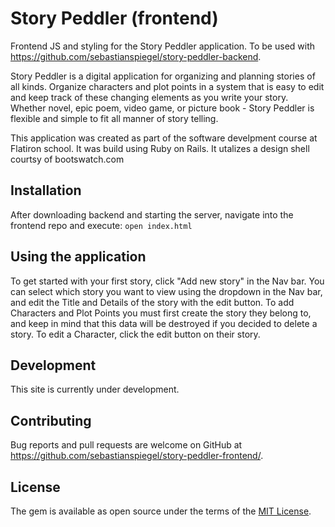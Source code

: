 # Story Peddler (frontend)

Frontend JS and styling for the Story Peddler application. To be used with https://github.com/sebastianspiegel/story-peddler-backend. 

Story Peddler is a digital application for organizing and planning stories of all kinds. Organize characters and plot points in a system that is easy to edit and keep track of these changing elements as you write your story. Whether novel, epic poem, video game, or picture book - Story Peddler is flexible and simple to fit all manner of story telling. 

This application was created as part of the software develpment course at Flatiron school. It was build using Ruby on Rails. It utalizes a design shell courtsy of bootswatch.com

## Installation

After downloading backend and starting the server, navigate into the frontend repo and execute:
``` open index.html ```

## Using the application
To get started with your first story, click "Add new story" in the Nav bar. You can select which story you want to view using the dropdown in the Nav bar, and edit the Title and Details of the story with the edit button. To add Characters and Plot Points you must first create the story they belong to, and keep in mind that this data will be destroyed if you decided to delete a story. To edit a Character, click the edit button on their story. 

## Development 

This site is currently under development. 

## Contributing

Bug reports and pull requests are welcome on GitHub at https://github.com/sebastianspiegel/story-peddler-frontend/. 

## License

The gem is available as open source under the terms of the [MIT License](https://opensource.org/licenses/MIT).
